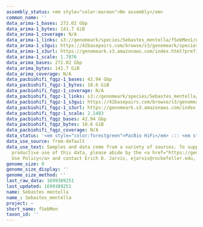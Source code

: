 ```yaml
---
assembly_status: <em style="color:maroon">No assembly</em>
common_name: ''
data_arima-1_bases: 272.02 Gbp
data_arima-1_bytes: 141.7 GiB
data_arima-1_coverage: N/A
data_arima-1_links: s3://genomeark/species/Sebastes_mentella/fSebMen1/genomic_data/arima/<br>
data_arima-1_s3gui: https://42basepairs.com/browse/s3/genomeark/species/Sebastes_mentella/fSebMen1/genomic_data/arima/
data_arima-1_s3url: https://genomeark.s3.amazonaws.com/index.html?prefix=species/Sebastes_mentella/fSebMen1/genomic_data/arima/
data_arima-1_scale: 1.7876
data_arima_bases: 272.02 Gbp
data_arima_bytes: 141.7 GiB
data_arima_coverage: N/A
data_pacbiohifi_fqgz-1_bases: 42.94 Gbp
data_pacbiohifi_fqgz-1_bytes: 18.6 GiB
data_pacbiohifi_fqgz-1_coverage: N/A
data_pacbiohifi_fqgz-1_links: s3://genomeark/species/Sebastes_mentella/fSebMen1/genomic_data/pacbio_hifi/<br>
data_pacbiohifi_fqgz-1_s3gui: https://42basepairs.com/browse/s3/genomeark/species/Sebastes_mentella/fSebMen1/genomic_data/pacbio_hifi/
data_pacbiohifi_fqgz-1_s3url: https://genomeark.s3.amazonaws.com/index.html?prefix=species/Sebastes_mentella/fSebMen1/genomic_data/pacbio_hifi/
data_pacbiohifi_fqgz-1_scale: 2.1483
data_pacbiohifi_fqgz_bases: 42.94 Gbp
data_pacbiohifi_fqgz_bytes: 18.6 GiB
data_pacbiohifi_fqgz_coverage: N/A
data_status: '<em style="color:forestgreen">PacBio HiFi</em> ::: <em style="color:forestgreen">Arima</em>'
data_use_source: from-default
data_use_text: Samples and data come from a variety of sources. To support fair and
  productive use of this data, please abide by the <a href="https://genome10k.soe.ucsc.edu/data-use-policies/">Data
  Use Policy</a> and contact Erich D. Jarvis, ejarvis@rockefeller.edu, with any questions.
genome_size: 0
genome_size_display: ''
genome_size_method: ''
last_raw_data: 1699389251
last_updated: 1699389251
name: Sebastes mentella
name_: Sebastes_mentella
project: ~
short_name: fSebMen
taxon_id: ''
---
```

